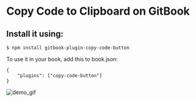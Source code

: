 # Copy Code to Clipboard on GitBook




























































































































































































































<extoc></extoc>

## Install it using:

```$ npm install gitbook-plugin-copy-code-button```

To use it in your book, add this to book.json:
```
{
    "plugins": ["copy-code-button"]
}
```
![demo_gif](demo_gif.gif)
